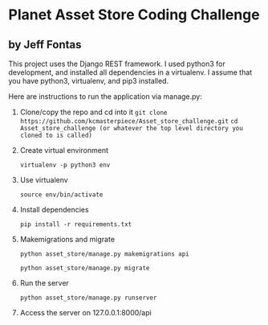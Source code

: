 # Planet Asset Store Coding Challenge

## by Jeff Fontas

This project uses the Django REST framework. I used python3 for development, and installed all dependencies in a virtualenv.  I assume that you have python3, virtualenv, and pip3 installed.

Here are instructions to run the application via manage.py:

1. Clone/copy the repo and cd into it
	`git clone https://github.com/kcmasterpiece/Asset_store_challenge.git`
	`cd Asset_store_challenge (or whatever the top level directory you cloned to is called)`
2. Create virtual environment 

	`virtualenv -p python3 env`
3. Use virtualenv

	`source env/bin/activate`
4. Install dependencies

	`pip install -r requirements.txt`
5. Makemigrations and migrate

	`python asset_store/manage.py makemigrations api`
	
	`python asset_store/manage.py migrate`
6. Run the server

	`python asset_store/manage.py runserver`
	
7. Access the server on 127.0.0.1:8000/api 
